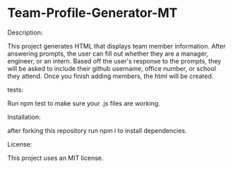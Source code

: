 # Team-Profile-Generator-MT

Description: 

This project generates HTML that displays team member information. After answering prompts, the user can fill out whether they are a manager, engineer, or an intern. Based off the user's response to the prompts, they will be asked to include their github username, office number, or school they attend. Once you finish adding members, the html will be created. 

tests: 

Run npm test to make sure your .js files are working. 

Installation:

after forking this repository run npm i to install dependencies. 

License: 

This project uses an MIT license. 